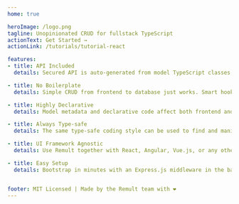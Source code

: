 ```yaml
---
home: true

heroImage: /logo.png
tagline: Unopinionated CRUD for fullstack TypeScript
actionText: Get Started →
actionLink: /tutorials/tutorial-react

features:
- title: API Included
  details: Secured API is auto-generated from model TypeScript classes, and consumed by frontend type-safe queries. The generated API can also be used by apps & third-parties.

- title: No Boilerplate
  details: Simple CRUD from frontend to database just works. Smart hooks make it super easy to control data transformation, validations and CRUD events.

- title: Highly Declarative
  details: Model metadata and declarative code affect both frontend and backend, eliminating redundant, error-prone duplication.

- title: Always Type-safe 
  details: The same type-safe coding style can be used to find and manipulate data in both frontend and backend code. 

- title: UI Framework Agnostic
  details: Use Remult together with React, Angular, Vue.js, or any other UI framework.

- title: Easy Setup
  details: Bootstrap in minutes with an Express.js middleware in the backend and an http client wrapper in the frontend.


footer: MIT Licensed | Made by the Remult team with ❤️ 
---
```

